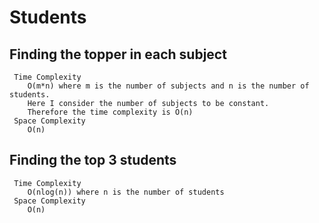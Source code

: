 # Students

##  Finding the topper in each subject
     Time Complexity
        O(m*n) where m is the number of subjects and n is the number of students.
        Here I consider the number of subjects to be constant.
        Therefore the time complexity is O(n)
     Space Complexity
        O(n) 

##  Finding the top 3 students
     Time Complexity  
        O(nlog(n)) where n is the number of students
     Space Complexity 
        O(n)
